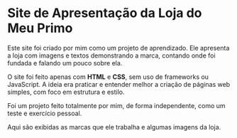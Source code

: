 # Site de Apresentação da Loja do Meu Primo

Este site foi criado por mim como um projeto de aprendizado. Ele apresenta a loja com imagens e textos demonstrando a marca, contando onde foi fundada e falando um pouco sobre ela.

O site foi feito apenas com **HTML** e **CSS**, sem uso de frameworks ou JavaScript. A ideia era praticar e entender melhor a criação de páginas web simples, com foco em estrutura e estilo.

Foi um projeto feito totalmente por mim, de forma independente, como um teste e exercício pessoal. 

Aqui são exibidas as marcas que ele trabalha e algumas imagens da loja.
